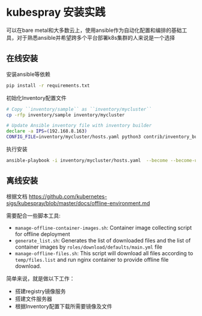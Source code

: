 # kubespray 安装实践

可以在bare metal和大多数云上，使用ansible作为自动化配置和编排的基础工具，对于熟悉ansible并希望跨多个平台部署k8s集群的人来说是一个选择

## 在线安装

安装ansible等依赖
```bash
pip install -r requirements.txt
```

初始化Inventory配置文件
```bash
# Copy ``inventory/sample`` as ``inventory/mycluster``
cp -rfp inventory/sample inventory/mycluster

# Update Ansible inventory file with inventory builder
declare -a IPS=(192.168.8.163)
CONFIG_FILE=inventory/mycluster/hosts.yaml python3 contrib/inventory_builder/inventory.py ${IPS[@]}
```

执行安装
```bash
ansible-playbook -i inventory/mycluster/hosts.yaml  --become --become-user=root cluster.yml
```

## 离线安装
根据文档 <https://github.com/kubernetes-sigs/kubespray/blob/master/docs/offline-environment.md> 

需要配合一些脚本工具:
- `manage-offline-container-images.sh`: Container image collecting script for offline deployment
- `generate_list.sh`: Generates the list of downloaded files and the list of container images by `roles/download/defaults/main.yml` file
- `manage-offline-files.sh`: This script will download all files according to `temp/files.list` and run nginx container to provide offline file download.

简单来说，就是做以下工作：
- 搭建registry镜像服务
- 搭建文件服务器
- 根据Inventory配置下载所需要镜像及文件

